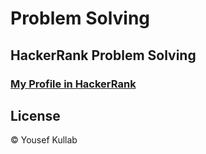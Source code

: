 # Problem Solving

## HackerRank Problem Solving

### [My Profile in HackerRank](https://www.hackerrank.com/Yousef89Kh?hr_r=1)

## License

© Yousef Kullab
